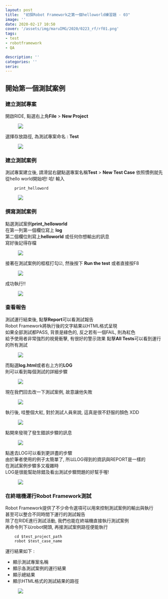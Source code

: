 ```yaml
---
layout: post
title:  "初探Robot Framework之第一個helloworld練習題 - 03"
image: ''
date: 2020-02-17 10:50
cover: '/assets/img/maruIMG/2020/0223_rf/rf01.png'
tags:
- test
- robotframework
- QA

description: ''
categories: ''
serie: 
---
```


## 開始第一個測試案例  

### 建立測試專案
開啟RIDE, 點選右上角**File** > **New Project**  

<figure class="foto-legenda">
	<img src="{{"/assets/img/maruIMG/2020/0226_rf/05.png"}}">
</figure>

選擇存放路徑, 為測試專案命名 : **Test**
<figure class="foto-legenda">
	<img src="{{"/assets/img/maruIMG/2020/0226_rf/07.png"}}">
</figure>

### 建立測試案例
測試專案建立後, 請滑鼠右鍵點選專案名稱**Test**  > **New Test Case**
依照慣例就先從hello world開始吧! 哈!
輸入
```
    print_helloword
```
<figure class="foto-legenda">
	<img src="{{"/assets/img/maruIMG/2020/0226_rf/06.png"}}">
</figure>

### 撰寫測試案例
點選測試案例**print_helloworld**  
在第一列第一個欄位寫上 **log**  
第二個欄位則寫上**helloworld** 或任何你想輸出的訊息  
寫好後記得存檔  

<figure class="foto-legenda">
	<img src="{{"/assets/img/maruIMG/2020/0226_rf/13.jpg"}}">
</figure>

接著在測試案例的框框打勾☑, 然後按下 **Run the test**
或者直接按F8  
<figure class="foto-legenda">
	<img src="{{"/assets/img/maruIMG/2020/0226_rf/14.png"}}">
</figure>

成功執行!!
<figure class="foto-legenda">
	<img src="{{"/assets/img/maruIMG/2020/0226_rf/15.jpg"}}">
</figure>

### 查看報告
測試運行結束後, 點擊**Report**可以看測試報告  
Robot Framework將執行後的文字結果以HTML格式呈現  
如果全部測試都PASS, 背景是綠色的, 反之若有一個FAIL, 則為紅色  
給予使用者非常強烈的視覺衝擊, 有很好的警示效果
點擊**All Tests**可以看到運行的所有測試  
<figure class="foto-legenda">
	<img src="{{"/assets/img/maruIMG/2020/0226_rf/16.jpg"}}">
</figure>

而點選**log.html**或者右上方的**LOG**  
則可以看到每個測試的詳細步驟  
<figure class="foto-legenda">
	<img src="{{"/assets/img/maruIMG/2020/0226_rf/17.jpg"}}">
</figure>

現在我們回去改一下測試案例, 故意讓他失敗  
<figure class="foto-legenda">
	<img src="{{"/assets/img/maruIMG/2020/0226_rf/18.jpg"}}">
</figure>

執行後, 哇整個大紅, 對於測試人員來說, 這真是很不舒服的顏色  XDD  
<figure class="foto-legenda">
	<img src="{{"/assets/img/maruIMG/2020/0226_rf/19.jpg"}}">
</figure>

點開來發現了發生錯誤步驟的訊息  
<figure class="foto-legenda">
	<img src="{{"/assets/img/maruIMG/2020/0226_rf/21.jpg"}}">
</figure>

點進去LOG可以看到更詳盡的步驟  
由於筆者使用的例子太簡單了, 所以LOG得到的資訊與REPORT是一樣的   
在測試案例步驟多又複雜時  
LOG是很能幫助除錯及看出測試步驟問題的好幫手喔!  
<figure class="foto-legenda">
	<img src="{{"/assets/img/maruIMG/2020/0226_rf/20.jpg"}}">
</figure>

### 在終端機運行Robot Framework測試
Robot Framework提供了不少命令選項可以用來控制測試案例的輸出與執行  
甚至可以整合不同時間下運行的測試報告  
除了在RIDE進行測試活動, 我們也能在終端機直接執行測試案例  
再命令列下以robot開頭, 再接測試案例路徑便能執行  
```
    cd $test_project_path  
    robot $test_case_name
```
運行結果如下 : 
* 顯示測試專案名稱
* 顯示各測試案例的運行結果  
* 顯示總結果
* 顯示HTML格式的測試結果的路徑

<figure class="foto-legenda">
	<img src="{{"/assets/img/maruIMG/2020/0226_rf/08.jpg"}}">
</figure>


